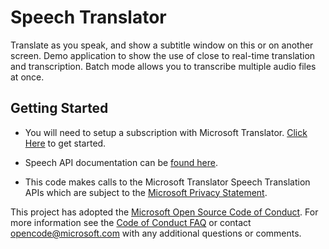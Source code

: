 # Speech Translator

Translate as you speak, and show a subtitle window on this or on another screen.
Demo application to show the use of close to real-time translation and transcription.
Batch mode allows you to transcribe multiple audio files at once.

## Getting Started
- You will need to setup a subscription with Microsoft Translator. [Click Here](https://www.microsoft.com/en-us/translator/default.aspx) to get started.

- Speech API documentation can be [found here](https://aka.ms/TranslatorSpeechDocs).

- This code makes calls to the Microsoft Translator Speech Translation APIs which are subject to the [Microsoft Privacy Statement](https://go.microsoft.com/fwlink/?LinkId=521839).

This project has adopted the [Microsoft Open Source Code of Conduct](https://opensource.microsoft.com/codeofconduct/).
For more information see the [Code of Conduct FAQ](https://opensource.microsoft.com/codeofconduct/faq/) or contact [opencode@microsoft.com](mailto:opencode@microsoft.com) with any additional questions or comments.
